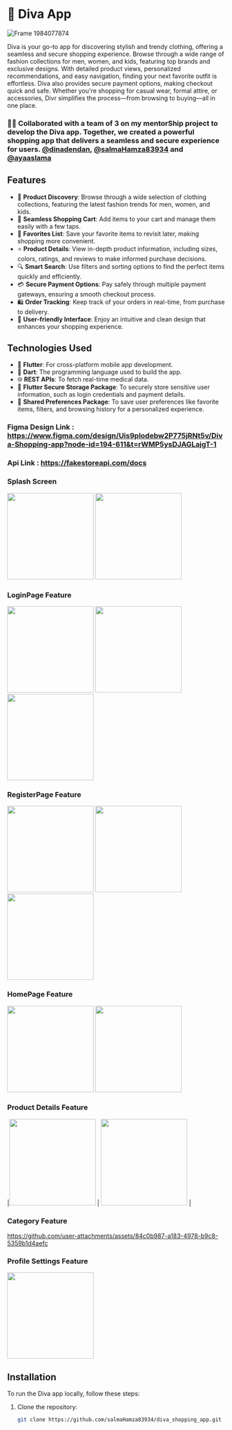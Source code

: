 # 👗 Diva App
![Frame 1984077874](https://github.com/user-attachments/assets/ea3292be-a6b0-4618-a7d4-797cd2cb7ea5)


Diva is your go-to app for discovering stylish and trendy clothing, offering a seamless and secure shopping experience. Browse through a wide range of fashion collections for men, women, and kids, featuring top brands and exclusive designs. With detailed product views, personalized recommendations, and easy navigation, finding your next favorite outfit is effortless. Diva also provides secure payment options, making checkout quick and safe. Whether you're shopping for casual wear, formal attire, or accessories, Divr simplifies the process—from browsing to buying—all in one place.

### 👩‍💻 Collaborated with a team of 3 on my mentorShip project to develop the Diva app. Together, we created a powerful shopping app that delivers a seamless and secure experience for users. **[@dinadendan](https://github.com/dinadendan)**, **[@salmaHamza83934](https://github.com/salmaHamza83934)** and **[@ayaaslama](https://github.com/ayaaslama)**

## Features

- 👗 **Product Discovery**: Browse through a wide selection of clothing collections, featuring the latest fashion trends for men, women, and kids.
- 🛒 **Seamless Shopping Cart**: Add items to your cart and manage them easily with a few taps.
- 💖 **Favorites List**: Save your favorite items to revisit later, making shopping more convenient.
- ⭐ **Product Details**: View in-depth product information, including sizes, colors, ratings, and reviews to make informed purchase decisions.
- 🔍 **Smart Search**: Use filters and sorting options to find the perfect items quickly and efficiently.
- 💳 **Secure Payment Options**: Pay safely through multiple payment gateways, ensuring a smooth checkout process.
- 🛍️ **Order Tracking**: Keep track of your orders in real-time, from purchase to delivery.
- 📱 **User-friendly Interface**: Enjoy an intuitive and clean design that enhances your shopping experience.


## Technologies Used

- 🚀 **Flutter**: For cross-platform mobile app development.
- 🦄 **Dart**: The programming language used to build the app.
- 🌐 **REST APIs**: To fetch real-time medical data.
- 🔑 **Flutter Secure Storage Package**: To securely store sensitive user information, such as login credentials and payment details.
- 💾 **Shared Preferences Package**: To save user preferences like favorite items, filters, and browsing history for a personalized experience.


### Figma Design Link : https://www.figma.com/design/Uis9plodebw2P775jRNt5v/Diva-Shopping-app?node-id=194-611&t=rWMP5ysDJAGLajgT-1 

### Api Link : https://fakestoreapi.com/docs 

### Splash Screen
 <img src="https://github.com/user-attachments/assets/bc28e640-7b1b-4e34-a486-fae625e28a39" width="200"/>
 <img src="https://github.com/user-attachments/assets/6c2012c1-f681-4879-9292-522064cf7a0d" width="200"/>


### LoginPage Feature

 <img src="https://github.com/user-attachments/assets/fc0703ef-6c3e-43a2-a583-366d7a98d29c" width="200"/>
 <img src="https://github.com/user-attachments/assets/f86ecea1-4712-49a4-8f35-c48ae662a9b8" width="200"/>
 <img src="https://github.com/user-attachments/assets/a8e1f491-07aa-4e37-853a-d78011d931a8" width="200"/>
   
### RegisterPage Feature

<img src="https://github.com/user-attachments/assets/53345e98-0602-47eb-898e-d621acbb3d42" width="200"/>
  <img src="https://github.com/user-attachments/assets/0cd95216-d36c-476c-9b5c-67f2c4cdc740" width="200"/>
  <img src="https://github.com/user-attachments/assets/6f89d548-9b64-4eb2-a245-aad478ac644a" width="200"/>
  
### HomePage Feature

<img src="https://github.com/user-attachments/assets/e0fc914b-35c2-48a7-b989-ec33cd0f7b26" width="200"/>
<img src="https://github.com/user-attachments/assets/2e7865ea-0b1e-4c0a-943d-056b07e42138" width="200"/> 

### Product Details Feature
|<img src="https://github.com/user-attachments/assets/c86756b3-4614-4cad-8021-7dfe494a1549" width="200"/> |
<img src="https://github.com/user-attachments/assets/7e5e3fbe-0ccb-4e77-a6dd-3f5d4c951c7c" width="200"/> |

### Category Feature
https://github.com/user-attachments/assets/84c0b987-a183-4978-b9c8-5359b1d4aefc


### Profile Settings Feature
<img src="https://github.com/user-attachments/assets/9ef83775-39de-46ec-8d59-f0e48384066e" width="200"/> 

  
## Installation

To run the Diva app locally, follow these steps:

1. Clone the repository:

   ```bash
   git clone https://github.com/salmaHamza83934/diva_shopping_app.git
